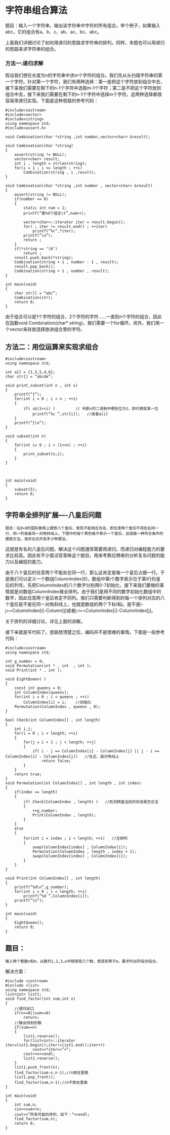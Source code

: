 # 字符串组合算法

题目：输入一个字符串，输出该字符串中字符的所有组合。举个例子，如果输入abc，它的组合有a、b、c、ab、ac、bc、abc。

上面我们详细讨论了如何用递归的思路求字符串的排列。同样，本题也可以用递归的思路来求字符串的组合。

### 方法一:递归求解

假设我们想在长度为n的字符串中求m个字符的组合。我们先从头扫描字符串的第一个字符。针对第一个字符，我们有两种选择：第一是把这个字符放到组合中去，接下来我们需要在剩下的n-1个字符中选取m-1个字符；第二是不把这个字符放到组合中去，接下来我们需要在剩下的n-1个字符中选择m个字符。这两种选择都很容易用递归实现。下面是这种思路的参考代码：

```
#include<iostream>  
#include<vector>  
#include<cstring>  
using namespace std;  
#include<assert.h>  
    
void Combination(char *string ,int number,vector<char> &result);  
    
void Combination(char *string)  
{  
    assert(string != NULL);  
    vector<char> result;  
    int i , length = strlen(string);  
    for(i = 1 ; i <= length ; ++i)  
        Combination(string , i ,result);  
}  
    
void Combination(char *string ,int number , vector<char> &result)  
{  
    assert(string != NULL);  
    if(number == 0)  
    {  
        static int num = 1;  
        printf(”第%d个组合\t”,num++);  
    
        vector<char>::iterator iter = result.begin();  
        for( ; iter != result.end() ; ++iter)  
            printf(”%c”,*iter);  
        printf(”\n”);  
        return ;  
    }  
    if(*string == ‘\0’)  
        return ;  
    result.push_back(*string);  
    Combination(string + 1 , number - 1 , result);  
    result.pop_back();  
    Combination(string + 1 , number , result);  
}  
    
int main(void)  
{  
    char str[] = “abc”;  
    Combination(str);  
    return 0;  
}  
```

由于组合可以是1个字符的组合，2个字符的字符……一直到n个字符的组合，因此在函数void Combination(char* string)，我们需要一个for循环。另外，我们用一个vector来存放选择放进组合里的字符。

## 方法二：用位运算来实现求组合

```
#include<iostream>  
using namespace std;  
    
int a[] = {1,3,5,4,6};  
char str[] = “abcde”;  
    
void print_subset(int n , int s)  
{  
    printf(”{“);  
    for(int i = 0 ; i < n ; ++i)  
    {  
        if( s&(1<<i) )         // 判断s的二进制中哪些位为1，即代表取某一位  
            printf(”%c ”,str[i]);   //或者a[i]  
    }  
    printf(”}\n”);  
}  
    
void subset(int n)  
{  
    for(int i= 0 ; i < (1<<n) ; ++i)  
    {  
        print_subset(n,i);  
    }  
}  
    
    
    
int main(void)  
{  
    subset(5);  
    return 0;  
}  
```

## 字符串全排列扩展—-八皇后问题

    题目：在8×8的国际象棋上摆放八个皇后，使其不能相互攻击，即任意两个皇后不得处在同一行、同一列或者同一对角斜线上。下图中的每个黑色格子表示一个皇后，这就是一种符合条件的摆放方法。请求出总共有多少种摆法。


 这就是有名的八皇后问题。解决这个问题通常需要用递归，而递归对编程能力的要求比较高。因此有不少面试官青睐这个题目，用来考察应聘者的分析复杂问题的能力以及编程的能力。

由于八个皇后的任意两个不能处在同一行，那么这肯定是每一个皇后占据一行。于是我们可以定义一个数组ColumnIndex[8]，数组中第i个数字表示位于第i行的皇后的列号。先把ColumnIndex的八个数字分别用0-7初始化，接下来我们要做的事情就是对数组ColumnIndex做全排列。由于我们是用不同的数字初始化数组中的数字，因此任意两个皇后肯定不同列。我们只需要判断得到的每一个排列对应的八个皇后是不是在同一对角斜线上，也就是数组的两个下标i和j，是不是i-j==ColumnIndex[i]-Column[j]或者j-i==ColumnIndex[i]-ColumnIndex[j]。

关于排列的详细讨论，详见上面的讲解。

接下来就是写代码了。思路想清楚之后，编码并不是很难的事情。下面是一段参考代码：

```
#include<iostream>  
using namespace std;  
    
int g_number = 0;  
void Permutation(int * , int  , int );  
void Print(int * , int );  
    
void EightQueen( )  
{  
    const int queens = 8;  
    int ColumnIndex[queens];  
    for(int i = 0 ; i < queens ; ++i)  
        ColumnIndex[i] = i;    //初始化  
    Permutation(ColumnIndex , queens , 0);  
}  
    
bool Check(int ColumnIndex[] , int length)  
{  
    int i,j;  
    for(i = 0 ; i < length; ++i)  
    {  
        for(j = i + 1 ; j < length; ++j)  
        {  
            if( i - j == ColumnIndex[i] - ColumnIndex[j] || j - i == ColumnIndex[i] - ColumnIndex[j])   //在正、副对角线上  
                return false;  
        }  
    }  
    return true;  
}  
void Permutation(int ColumnIndex[] , int length , int index)  
{  
    if(index == length)  
    {  
        if( Check(ColumnIndex , length) )   //检测棋盘当前的状态是否合法  
        {  
            ++g_number;  
            Print(ColumnIndex , length);  
        }  
    }  
    else  
    {  
        for(int i = index ; i < length; ++i)   //全排列  
        {  
            swap(ColumnIndex[index] , ColumnIndex[i]);  
            Permutation(ColumnIndex , length , index + 1);  
            swap(ColumnIndex[index] , ColumnIndex[i]);  
        }  
    }  
}  
    
void Print(int ColumnIndex[] , int length)  
{  
    printf(”%d\n”,g_number);  
    for(int i = 0 ; i < length; ++i)  
        printf(”%d ”,ColumnIndex[i]);  
    printf(”\n”);  
}  
    
int main(void)  
{  
    EightQueen();  
    return 0;  
}  
```

## 题目：

	输入两个整数n和m，从数列1,2,3…n中随意取几个数，使其和等于m，要求列出所有的组合。


解决方案：

```
#include <iostream>  
#include <list>  
using namespace std;  
list<int> list1;  
void find_factor(int sum,int n)  
{  
    //递归出口  
    if(n<=0||sum<=0)  
        return;  
    //输出找到的数  
    if(sum==n)  
    {  
        list1.reverse();  
        for(list<int>::iterator iter=list1.begin();iter!=list1.end();iter++)  
            cout<<*iter<<”+”;  
        cout<<n<<endl;  
        list1.reverse();  
    }  
    list1.push_front(n);  
    find_factor(sum-n,n-1);//n放在里面  
    list1.pop_front();  
    find_factor(sum,n-1);//n不放在里面  
}  
    
int main(void)  
{  
    int sum,n;  
    cin>>sum>>n;  
    cout<<”所有可能的序列，如下：”<<endl;  
    find_factor(sum,n);  
    return 0;  
}  
```
